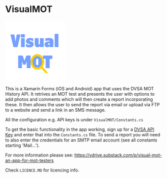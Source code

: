 # VisualMOT

![Blue and yellow Visual MOT Icon](VisualMOT.Android/Resources/drawable/icon.png)

This is a Xamarin Forms (iOS and Android) app that uses the DVSA MOT History API. It retrives an MOT test and presents the user with options to add photos and comments which will then create a report incorporating these. It then allows the user to send the report via email or upload via FTP to a website and send a link in an SMS message.

All the configuration e.g. API keys is under `VisualMOT/Constants.cs`

To get the basic functionality in the app working, sign up for a [DVSA API Key](https://dvsa.github.io/mot-history-api-documentation/) and enter that into the `Constants.cs` file. To send a report you will need to also enter the credentials for an SMTP email account (see all constants starting 'Mail...').  

For more information please see:
https://ydrive.substack.com/p/visual-mot-an-app-for-mot-testers

Check `LICENCE.MD` for licencing info.
